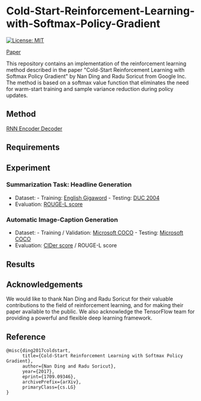 # Cold-Start-Reinforcement-Learning-with-Softmax-Policy-Gradient

[![License: MIT](https://img.shields.io/badge/License-MIT-yellow.svg)](https://opensource.org/licenses/MIT)

[Paper](https://arxiv.org/abs/1709.09346)

This repository contains an implementation of the reinforcement learning method described in the paper "Cold-Start Reinforcement Learning with Softmax Policy Gradient" by Nan Ding and Radu Soricut from Google Inc. The method is based on a softmax value function that eliminates the need for warm-start training and sample variance reduction during policy updates.

## Method

[RNN Encoder Decoder](https://github.com/threelittlemonkeys/rnn-encoder-decoder-pytorch)

## Requirements

## Experiment

### Summarization Task: Headline Generation

- Dataset:
      - Training: [English Gigaword](https://catalog.ldc.upenn.edu/LDC2003T05)
      - Testing: [DUC 2004](https://duc.nist.gov/duc2004/)
- Evaluation: [ROUGE-L score](https://arxiv.org/abs/1803.01937)

### Automatic Image-Caption Generation

- Dataset:
      - Training / Validation: [Microsoft COCO](https://cocodataset.org/#home)
      - Testing: [Microsoft COCO](https://cocodataset.org/#home)
- Evaluation: [CIDer score](https://arxiv.org/abs/1411.5726) / ROUGE-L score

## Results

## Acknowledgements

We would like to thank Nan Ding and Radu Soricut for their valuable contributions to the field of reinforcement learning, and for making their paper available to the public. We also acknowledge the TensorFlow team for providing a powerful and flexible deep learning framework.

## Reference


```
@misc{ding2017coldstart,
      title={Cold-Start Reinforcement Learning with Softmax Policy Gradient}, 
      author={Nan Ding and Radu Soricut},
      year={2017},
      eprint={1709.09346},
      archivePrefix={arXiv},
      primaryClass={cs.LG}
}
```